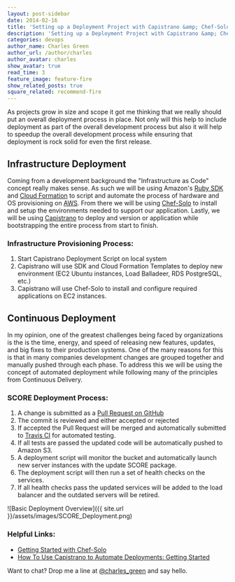 ```yaml
---
layout: post-sidebar
date: 2014-02-16
title: 'Setting up a Deployment Project with Capistrano &amp; Chef-Solo on AWS'
description: 'Setting up a Deployment Project with Capistrano &amp; Chef-Solo on AWS'
categories: devops
author_name: Charles Green
author_url: /author/charles
author_avatar: charles
show_avatar: true
read_time: 3
feature_image: feature-fire
show_related_posts: true
square_related: recommend-fire
---
```


As projects grow in size and scope it got me thinking that we really should put an overall deployment process in place. Not only will this help to include deployment as part of the overall development process but also it will help to speedup the overall development process while ensuring that deployment is rock solid for even the first release.  

## Infrastructure Deployment  
Coming from a development background the "Infrastructure as Code" concept really makes sense. As such we will be using Amazon's [Ruby SDK](http://aws.amazon.com/ruby/) and [Cloud Formation](http://aws.amazon.com/cloudformation/) to script and automate the process of hardware and OS provisioning on [AWS](http://aws.amazon.com). From there we will be using [Chef-Solo](http://docs.opscode.com/chef_solo.html) to install and setup the environments needed to support our application. Lastly, we will be using [Capistrano](http://capistranorb.com) to deploy and version or application while bootstrapping the entire process from start to finish.  

### Infrastructure Provisioning Process:  
1. Start Capistrano Deployment Script on local system  
2. Capistrano will use SDK and Cloud Formation Templates to deploy new environment (EC2 Ubuntu instances, Load Balladeer, RDS PostgreSQL, etc.)
3. Capistrano will use Chef-Solo to install and configure required applications on EC2 instances.


## Continuous Deployment  
In my opinion, one of the greatest challenges being faced by organizations is the is the time, energy, and speed of releasing new features, updates, and big fixes to their production systems. One of the many reasons for this is that in many companies development changes are grouped together and manually pushed through each phase. To address this we will be using the concept of automated deployment while following many of the principles from Continuous Delivery.  


### SCORE Deployment Process:  
1. A change is submitted as a [Pull Request on GitHub](https://help.github.com/articles/using-pull-requests)  
2. The commit is reviewed and either accepted or rejected  
3. If accepted the Pull Request will be merged and automatically submitted to [Travis CI](http://travis-ci.org) for automated testing.
4. If all tests are passed the updated code will be automatically pushed to Amazon S3.  
5. A deployment script will monitor the bucket and automatically launch new server instances with the update SCORE package.  
6. The deployment script will then run a set of health checks on the services.
7. If all health checks pass the updated services will be added to the load balancer and the outdated servers will be retired.  

![Basic Deployment Overview]({{ site.url }}/assets/images/SCORE_Deployment.png)  


### Helpful Links:  
- [Getting Started with Chef-Solo](http://leopard.in.ua/2013/01/04/chef-solo-getting-started-part-1/)  
- [How To Use Capistrano to Automate Deployments: Getting Started](https://www.digitalocean.com/community/articles/how-to-use-capistrano-to-automate-deployments-getting-started)  


Want to chat? Drop me a line at [@charles_green](http://www.twitter.com/charles_green) and say hello.
